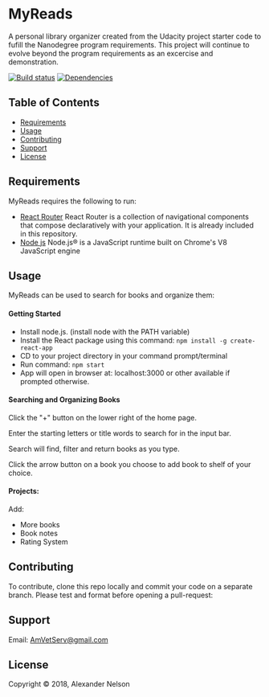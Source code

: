
MyReads
==========

A personal library organizer created from the Udacity project starter code to fufill the Nanodegree program requirements. This project will continue to evolve beyond the program requirements as an excercise and demonstration.


[![Build status][shield-build]](#)
[![Dependencies][shield-dependencies]](#)


Table of Contents
-----------------

  * [Requirements](#requirements)
  * [Usage](#usage)
  * [Contributing](#contributing)
  * [Support](#support)
  * [License](#license)


Requirements
------------

MyReads requires the following to run:

  * [React Router][ReactRouter] React Router is a collection of navigational components that compose declaratively with your application. It is already included in this repository.
  * [Node js][Nodejs] Node.js® is a JavaScript runtime built on Chrome's V8 JavaScript engine


Usage
-----
MyReads can be used to search for books and organize them:

#### Getting Started

* Install node.js. (install node with the PATH variable)
* Install the React package using this command: ```npm install -g create-react-app```
* CD to your project directory in your command prompt/terminal
* Run command: ```npm start```
* App will open in browser at: localhost:3000 or other available if prompted otherwise.


#### Searching and Organizing Books

Click the "+" button on the lower right of the home page.

Enter the starting letters or title words to search for in the input bar.

Search will find, filter and return books as you type.

Click the arrow button on a book you choose to add book to shelf of your choice.


#### Projects:

Add:

* More books
* Book notes
* Rating System


Contributing
------------

To contribute, clone this repo locally and commit your code on a separate branch. Please test and format before opening a pull-request:


Support
---------------------

Email: AmVetServ@gmail.com


License
-------

Copyright &copy; 2018, Alexander Nelson



[ReactRouter]: https://reacttraining.com/react-router/
[Nodejs]: https://nodejs.org/en/

[shield-dependencies]: https://img.shields.io/badge/dependencies-up%20to%20date-brightgreen.svg
[shield-build]: https://img.shields.io/badge/build-passing-brightgreen.svg